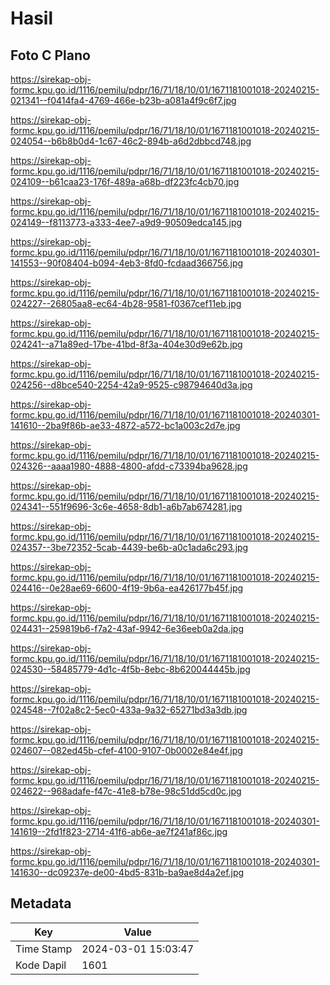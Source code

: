 # Hasil

## Foto C Plano

https://sirekap-obj-formc.kpu.go.id/1116/pemilu/pdpr/16/71/18/10/01/1671181001018-20240215-021341--f0414fa4-4769-466e-b23b-a081a4f9c6f7.jpg

https://sirekap-obj-formc.kpu.go.id/1116/pemilu/pdpr/16/71/18/10/01/1671181001018-20240215-024054--b6b8b0d4-1c67-46c2-894b-a6d2dbbcd748.jpg

https://sirekap-obj-formc.kpu.go.id/1116/pemilu/pdpr/16/71/18/10/01/1671181001018-20240215-024109--b61caa23-176f-489a-a68b-df223fc4cb70.jpg

https://sirekap-obj-formc.kpu.go.id/1116/pemilu/pdpr/16/71/18/10/01/1671181001018-20240215-024149--f8113773-a333-4ee7-a9d9-90509edca145.jpg

https://sirekap-obj-formc.kpu.go.id/1116/pemilu/pdpr/16/71/18/10/01/1671181001018-20240301-141553--90f08404-b094-4eb3-8fd0-fcdaad366756.jpg

https://sirekap-obj-formc.kpu.go.id/1116/pemilu/pdpr/16/71/18/10/01/1671181001018-20240215-024227--26805aa8-ec64-4b28-9581-f0367cef11eb.jpg

https://sirekap-obj-formc.kpu.go.id/1116/pemilu/pdpr/16/71/18/10/01/1671181001018-20240215-024241--a71a89ed-17be-41bd-8f3a-404e30d9e62b.jpg

https://sirekap-obj-formc.kpu.go.id/1116/pemilu/pdpr/16/71/18/10/01/1671181001018-20240215-024256--d8bce540-2254-42a9-9525-c98794640d3a.jpg

https://sirekap-obj-formc.kpu.go.id/1116/pemilu/pdpr/16/71/18/10/01/1671181001018-20240301-141610--2ba9f86b-ae33-4872-a572-bc1a003c2d7e.jpg

https://sirekap-obj-formc.kpu.go.id/1116/pemilu/pdpr/16/71/18/10/01/1671181001018-20240215-024326--aaaa1980-4888-4800-afdd-c73394ba9628.jpg

https://sirekap-obj-formc.kpu.go.id/1116/pemilu/pdpr/16/71/18/10/01/1671181001018-20240215-024341--551f9696-3c6e-4658-8db1-a6b7ab674281.jpg

https://sirekap-obj-formc.kpu.go.id/1116/pemilu/pdpr/16/71/18/10/01/1671181001018-20240215-024357--3be72352-5cab-4439-be6b-a0c1ada6c293.jpg

https://sirekap-obj-formc.kpu.go.id/1116/pemilu/pdpr/16/71/18/10/01/1671181001018-20240215-024416--0e28ae69-6600-4f19-9b6a-ea426177b45f.jpg

https://sirekap-obj-formc.kpu.go.id/1116/pemilu/pdpr/16/71/18/10/01/1671181001018-20240215-024431--259819b6-f7a2-43af-9942-6e36eeb0a2da.jpg

https://sirekap-obj-formc.kpu.go.id/1116/pemilu/pdpr/16/71/18/10/01/1671181001018-20240215-024530--58485779-4d1c-4f5b-8ebc-8b620044445b.jpg

https://sirekap-obj-formc.kpu.go.id/1116/pemilu/pdpr/16/71/18/10/01/1671181001018-20240215-024548--7f02a8c2-5ec0-433a-9a32-65271bd3a3db.jpg

https://sirekap-obj-formc.kpu.go.id/1116/pemilu/pdpr/16/71/18/10/01/1671181001018-20240215-024607--082ed45b-cfef-4100-9107-0b0002e84e4f.jpg

https://sirekap-obj-formc.kpu.go.id/1116/pemilu/pdpr/16/71/18/10/01/1671181001018-20240215-024622--968adafe-f47c-41e8-b78e-98c51dd5cd0c.jpg

https://sirekap-obj-formc.kpu.go.id/1116/pemilu/pdpr/16/71/18/10/01/1671181001018-20240301-141619--2fd1f823-2714-41f6-ab6e-ae7f241af86c.jpg

https://sirekap-obj-formc.kpu.go.id/1116/pemilu/pdpr/16/71/18/10/01/1671181001018-20240301-141630--dc09237e-de00-4bd5-831b-ba9ae8d4a2ef.jpg


## Metadata

| Key        | Value               |
| ---------- | ------------------- |
| Time Stamp | 2024-03-01 15:03:47 |
| Kode Dapil | 1601                |



